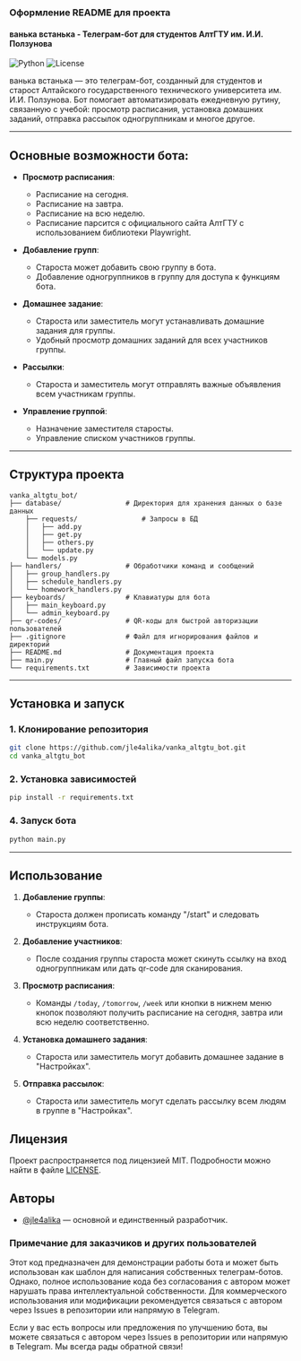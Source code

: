 ### Оформление README для проекта

#### **ванька встанька - Телеграм-бот для студентов АлтГТУ им. И.И. Ползунова**

![Python](https://img.shields.io/badge/python-3.10%2B-blue)
![License](https://img.shields.io/badge/license-MIT-green)

ванька встанька — это телеграм-бот, созданный для студентов и старост Алтайского государственного технического университета им. И.И. Ползунова. Бот помогает автоматизировать ежедневную рутину, связанную с учебой: просмотр расписания, установка домашних заданий, отправка рассылок одногруппникам и многое другое.

---

## Основные возможности бота:

- **Просмотр расписания**:
  - Расписание на сегодня.
  - Расписание на завтра.
  - Расписание на всю неделю.
  - Расписание парсится с официального сайта АлтГТУ с использованием библиотеки Playwright.

- **Добавление групп**:
  - Староста может добавить свою группу в бота.
  - Добавление одногруппников в группу для доступа к функциям бота.

- **Домашнее задание**:
  - Староста или заместитель могут устанавливать домашние задания для группы.
  - Удобный просмотр домашних заданий для всех участников группы.

- **Рассылки**:
  - Староста и заместитель могут отправлять важные объявления всем участникам группы.

- **Управление группой**:
  - Назначение заместителя старосты.
  - Управление списком участников группы.

---

## Структура проекта

```
vanka_altgtu_bot/
├── database/                # Директория для хранения данных о базе данных
    ├── requests/                # Запросы в БД
    │   ├── add.py
    │   ├── get.py
    │   ├── others.py
    │   └── update.py
    └── models.py
├── handlers/                # Обработчики команд и сообщений
│   ├── group_handlers.py
│   ├── schedule_handlers.py
│   └── homework_handlers.py
├── keyboards/               # Клавиатуры для бота
│   ├── main_keyboard.py
│   └── admin_keyboard.py
├── qr-codes/                # QR-коды для быстрой авторизации пользователей
├── .gitignore               # Файл для игнорирования файлов и директорий
├── README.md                # Документация проекта
├── main.py                  # Главный файл запуска бота
└── requirements.txt         # Зависимости проекта
```

---

## Установка и запуск

### 1. Клонирование репозитория

```bash
git clone https://github.com/jle4alika/vanka_altgtu_bot.git
cd vanka_altgtu_bot
```

### 2. Установка зависимостей

```bash
pip install -r requirements.txt
```

### 4. Запуск бота

```bash
python main.py
```

---

## Использование

1. **Добавление группы**:
   - Староста должен прописать команду "/start" и следовать инструкциям бота.

2. **Добавление участников**:
   - После создания группы староста может скинуть ссылку на вход одногруппникам или дать qr-code для сканирования.

3. **Просмотр расписания**:
   - Команды `/today`, `/tomorrow`, `/week` или кнопки в нижнем меню кнопок позволяют получить расписание на сегодня, завтра или всю неделю соответственно.

4. **Установка домашнего задания**:
   - Староста или заместитель могут добавить домашнее задание в "Настройках".

5. **Отправка рассылок**:
   - Староста или заместитель могут сделать рассылку всем людям в группе в "Настройках".



## Лицензия

Проект распространяется под лицензией MIT. Подробности можно найти в файле [LICENSE](LICENSE).



## Авторы

- [@jle4alika](https://github.com/jle4alika) — основной и единственный разработчик.



### Примечание для заказчиков и других пользователей

Этот код предназначен для демонстрации работы бота и может быть использован как шаблон для написания собственных телеграм-ботов. Однако, полное использование кода без согласования с автором может нарушать права интеллектуальной собственности. Для коммерческого использования или модификации рекомендуется связаться с автором через Issues в репозитории или напрямую в Telegram.



Если у вас есть вопросы или предложения по улучшению бота, вы можете связаться с автором через Issues в репозитории или напрямую в Telegram. Мы всегда рады обратной связи!
